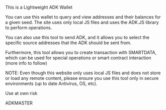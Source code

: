 This is a Lightweight ADK Wallet

You can use this wallet to query and view addresses and their balances for a given seed. The site uses only local JS files and uses the ADK.JS library to perform operations.

You can also use this tool to send ADK, and it allows you to select the specific source addresses that the ADK should be sent from.

Furthermore, this tool allows you to create transaction with SMARTDATA, which can be used for special operations or smart contract interaction (more info to follow)

NOTE: Even though this website only uses local JS files and does not store or load any remote content, please ensure you use this tool only in secure environments (up to date Antivirus, OS, etc).

Use at own risk

ADKMASTER